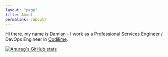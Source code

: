 ```yaml
---
layout: "page"
title: About
permalink: /about/
---
```

Hi there, my name is Damian - I work as a Professional Services Engineer / DevOps Engineer in [Codilime](https://codilime.com/).

[![Anurag's GitHub stats](https://github-readme-stats.vercel.app/api?username=damianfedeczko)](https://github.com/anuraghazra/github-readme-stats)
